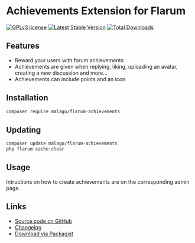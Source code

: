 # Achievements Extension for Flarum

[![GPLv3 license](https://img.shields.io/badge/license-GPLv3-blue.svg)](https://github.com/malago/flarum-achievements/blob/master/LICENSE) [![Latest Stable Version](https://img.shields.io/packagist/v/malago/flarum-ext-fancybox.svg)](https://packagist.org/packages/malago/flarum-achievements) [![Total Downloads](https://img.shields.io/packagist/dt/malago/flarum-ext-fancybox.svg)](https://packagist.org/packages/malago/flarum-achievements)

## Features
- Reward your users with forum achievements
- Achievements are given when replying, liking, uploading an avatar, creating a new discussion and more...
- Achievements can include points and an icon

## Installation

```bash
composer require malago/flarum-achievements
```

## Updating

```bash
composer update malago/flarum-achievements
php flarum cache:clear
```

## Usage

Intructions on how to create achievements are on the corresponding admin page.

## Links

<!-- - [Flarum Discuss post](https://discuss.flarum.org/d/XXX) -->
- [Source code on GitHub](https://github.com/malago86/flarum-achievements)
- [Changelog](https://github.com/malago86/flarum-achievements/blob/master/CHANGELOG.md)
- [Download via Packagist](https://packagist.org/packages/malago/flarum-achievements)
